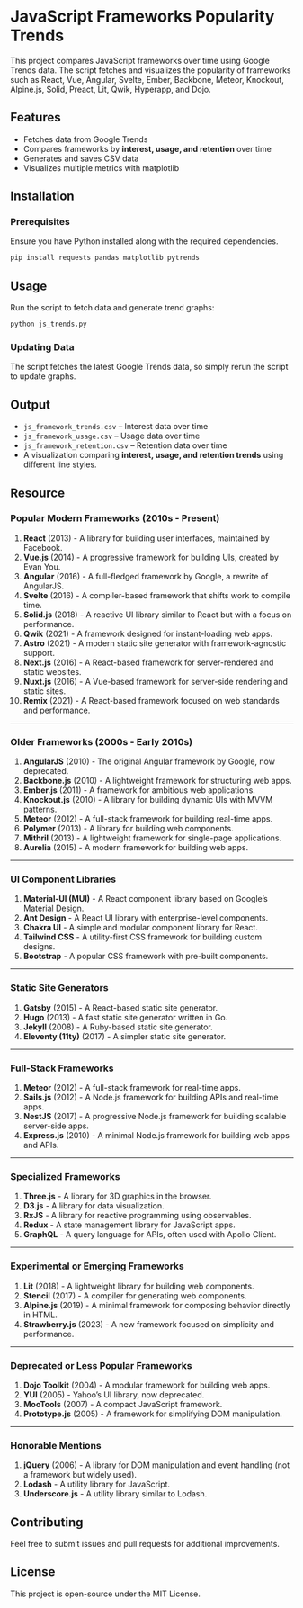 # JavaScript Frameworks Popularity Trends

This project compares JavaScript frameworks over time using Google Trends data. The script fetches and visualizes the popularity of frameworks such as React, Vue, Angular, Svelte, Ember, Backbone, Meteor, Knockout, Alpine.js, Solid, Preact, Lit, Qwik, Hyperapp, and Dojo.

## Features
- Fetches data from Google Trends
- Compares frameworks by **interest, usage, and retention** over time
- Generates and saves CSV data
- Visualizes multiple metrics with matplotlib

## Installation

### Prerequisites
Ensure you have Python installed along with the required dependencies.

```sh
pip install requests pandas matplotlib pytrends
```

## Usage

Run the script to fetch data and generate trend graphs:

```sh
python js_trends.py
```

### Updating Data
The script fetches the latest Google Trends data, so simply rerun the script to update graphs.

## Output
- `js_framework_trends.csv` – Interest data over time
- `js_framework_usage.csv` – Usage data over time
- `js_framework_retention.csv` – Retention data over time
- A visualization comparing **interest, usage, and retention trends** using different line styles.

## Resource

### **Popular Modern Frameworks (2010s - Present)**
1. **React** (2013) - A library for building user interfaces, maintained by Facebook.
2. **Vue.js** (2014) - A progressive framework for building UIs, created by Evan You.
3. **Angular** (2016) - A full-fledged framework by Google, a rewrite of AngularJS.
4. **Svelte** (2016) - A compiler-based framework that shifts work to compile time.
5. **Solid.js** (2018) - A reactive UI library similar to React but with a focus on performance.
6. **Qwik** (2021) - A framework designed for instant-loading web apps.
7. **Astro** (2021) - A modern static site generator with framework-agnostic support.
8. **Next.js** (2016) - A React-based framework for server-rendered and static websites.
9. **Nuxt.js** (2016) - A Vue-based framework for server-side rendering and static sites.
10. **Remix** (2021) - A React-based framework focused on web standards and performance.

---

### **Older Frameworks (2000s - Early 2010s)**
1. **AngularJS** (2010) - The original Angular framework by Google, now deprecated.
2. **Backbone.js** (2010) - A lightweight framework for structuring web apps.
3. **Ember.js** (2011) - A framework for ambitious web applications.
4. **Knockout.js** (2010) - A library for building dynamic UIs with MVVM patterns.
5. **Meteor** (2012) - A full-stack framework for building real-time apps.
6. **Polymer** (2013) - A library for building web components.
7. **Mithril** (2013) - A lightweight framework for single-page applications.
8. **Aurelia** (2015) - A modern framework for building web apps.

---

### **UI Component Libraries**
1. **Material-UI (MUI)** - A React component library based on Google’s Material Design.
2. **Ant Design** - A React UI library with enterprise-level components.
3. **Chakra UI** - A simple and modular component library for React.
4. **Tailwind CSS** - A utility-first CSS framework for building custom designs.
5. **Bootstrap** - A popular CSS framework with pre-built components.

---

### **Static Site Generators**
1. **Gatsby** (2015) - A React-based static site generator.
2. **Hugo** (2013) - A fast static site generator written in Go.
3. **Jekyll** (2008) - A Ruby-based static site generator.
4. **Eleventy (11ty)** (2017) - A simpler static site generator.

---

### **Full-Stack Frameworks**
1. **Meteor** (2012) - A full-stack framework for real-time apps.
2. **Sails.js** (2012) - A Node.js framework for building APIs and real-time apps.
3. **NestJS** (2017) - A progressive Node.js framework for building scalable server-side apps.
4. **Express.js** (2010) - A minimal Node.js framework for building web apps and APIs.

---

### **Specialized Frameworks**
1. **Three.js** - A library for 3D graphics in the browser.
2. **D3.js** - A library for data visualization.
3. **RxJS** - A library for reactive programming using observables.
4. **Redux** - A state management library for JavaScript apps.
5. **GraphQL** - A query language for APIs, often used with Apollo Client.

---

### **Experimental or Emerging Frameworks**
1. **Lit** (2018) - A lightweight library for building web components.
2. **Stencil** (2017) - A compiler for generating web components.
3. **Alpine.js** (2019) - A minimal framework for composing behavior directly in HTML.
4. **Strawberry.js** (2023) - A new framework focused on simplicity and performance.

---

### **Deprecated or Less Popular Frameworks**
1. **Dojo Toolkit** (2004) - A modular framework for building web apps.
2. **YUI** (2005) - Yahoo’s UI library, now deprecated.
3. **MooTools** (2007) - A compact JavaScript framework.
4. **Prototype.js** (2005) - A framework for simplifying DOM manipulation.

---

### **Honorable Mentions**
1. **jQuery** (2006) - A library for DOM manipulation and event handling (not a framework but widely used).
2. **Lodash** - A utility library for JavaScript.
3. **Underscore.js** - A utility library similar to Lodash.


## Contributing
Feel free to submit issues and pull requests for additional improvements.

## License
This project is open-source under the MIT License.

